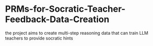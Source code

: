 # PRMs-for-Socratic-Teacher-Feedback-Data-Creation
the project aims to create multi-step reasoning data that can train LLM teachers to provide socratic hints
